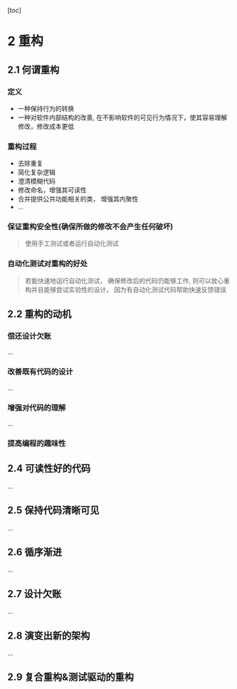 [toc]



# 2 重构



## 2.1 何谓重构
### 定义
- 一种保持行为的转换
- 一种对软件内部结构的改善, 在不影响软件的可见行为情况下，使其容易理解修改，修改成本更低
### 重构过程
- 去除重复
- 简化复杂逻辑
- 澄清模糊代码
- 修改命名，增强其可读性
- 合并提供公共功能相关的类， 增强其内聚性
- ...
### 保证重构安全性(确保所做的修改不会产生任何破坏)
> 使用手工测试或者运行自动化测试 
### 自动化测试对重构的好处
> 若能快速地运行自动化测试， 确保修改后的代码仍能够工作, 则可以放心重构并且能够尝试实验性的设计， 因为有自动化测试代码帮助快速反馈错误



## 2.2 重构的动机
### 偿还设计欠账
...
### 改善既有代码的设计
...
### 增强对代码的理解
...
### 提高编程的趣味性



## 2.4 可读性好的代码
...
## 2.5 保持代码清晰可见
...
## 2.6 循序渐进
...
## 2.7 设计欠账
...
## 2.8 演变出新的架构
...
## 2.9 复合重构&测试驱动的重构